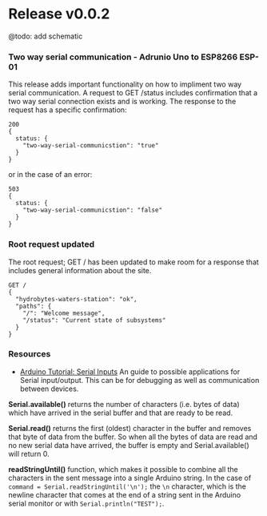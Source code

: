 # Release v0.0.2

@todo: add schematic

### Two way serial communication - Adrunio Uno to ESP8266 ESP-01

This release adds important functionality on how to impliment two way serial communication. A request to GET /status includes confirmation that a two way serial connection exists and is working. The response to the request has a specific confirmation:

```
200
{
  status: {
  	"two-way-serial-communicstion": "true"
  }
}
```

or in the case of an error:
```
503
{
  status: {
  	"two-way-serial-communicstion": "false"
  }
}
```

### Root request updated

The root request; GET / has been updated to make room for a response that includes general information about the site.

```
GET /
{
  "hydrobytes-waters-station": "ok",
  "paths": {
  	"/": "Welcome message",
  	"/status": "Current state of subsystems"
  }
}
```

### Resources
- [Arduino Tutorial: Serial Inputs](https://www.norwegiancreations.com/2017/12/arduino-tutorial-serial-inputs)
An guide to possible applications for Serial input/output. This can be for debugging as well as communication between devices.

**Serial.available()** returns the number of characters (i.e. bytes of data) which have arrived in the serial buffer and that are ready to be read.

**Serial.read()** returns the first (oldest) character in the buffer and removes that byte of data from the buffer. So when all the bytes of data are read and no new serial data have arrived, the buffer is empty and Serial.available() will return 0.

**readStringUntil()** function, which makes it possible to combine all the characters in the sent message into a single Arduino string. In the case of `command = Serial.readStringUntil('\n');` the `\n` character, which is the newline character that comes at the end of a string sent in the Arduino serial monitor or with `Serial.println("TEST");`.
